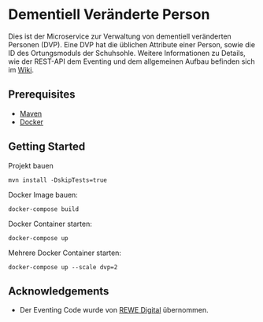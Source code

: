 # Dementiell Veränderte Person

Dies ist der Microservice zur Verwaltung von dementiell veränderten Personen (DVP). 
Eine DVP hat die üblichen Attribute einer Person, sowie die ID des Ortungsmoduls 
der Schuhsohle. Weitere Informationen zu Details, wie der REST-API dem Eventing 
und dem allgemeinen Aufbau befinden sich im 
[Wiki](https://github.com/Archi-Lab/fae-team-2-dementiell-veraenderte-person/wiki).

## Prerequisites

* [Maven](https://maven.apache.org/install.html)
* [Docker](https://www.docker.com/)

## Getting Started

Projekt bauen
```
mvn install -DskipTests=true
```

Docker Image bauen:
```
docker-compose build
```

Docker Container starten:
```
docker-compose up
```

Mehrere Docker Container starten:
```
docker-compose up --scale dvp=2
```

## Acknowledgements

* Der Eventing Code wurde von [REWE Digital](https://github.com/rewe-digital/integration-patterns) übernommen.
